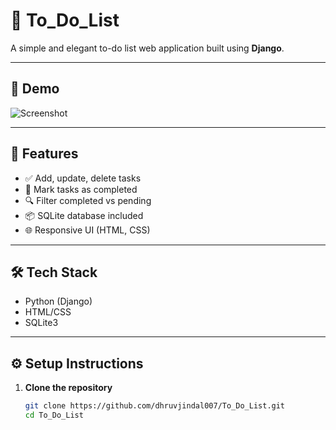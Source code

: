 # 📝 To_Do_List

A simple and elegant to-do list web application built using **Django**.

---

## 📸 Demo

![Screenshot](https://github.com/yourusername/To_Do_List/assets/screenshot.png)

---

## 🚀 Features

- ✅ Add, update, delete tasks
- 📅 Mark tasks as completed
- 🔍 Filter completed vs pending
- 📦 SQLite database included
- 🌐 Responsive UI (HTML, CSS)

---

## 🛠️ Tech Stack

- Python (Django)
- HTML/CSS
- SQLite3

---

## ⚙️ Setup Instructions

1. **Clone the repository**
   ```bash
   git clone https://github.com/dhruvjindal007/To_Do_List.git
   cd To_Do_List
